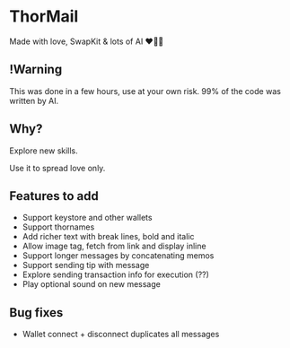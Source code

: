 # ThorMail
Made with love, SwapKit & lots of AI ❤️🤖🧠

## !Warning
This was done in a few hours, use at your own risk. 99% of the code was written by AI.

## Why?
Explore new skills.

Use it to spread love only.

## Features to add
- Support keystore and other wallets
- Support thornames
- Add richer text with break lines, bold and italic
- Allow image tag, fetch from link and display inline
- Support longer messages by concatenating memos
- Support sending tip with message
- Explore sending transaction info for execution (??)
- Play optional sound on new message

## Bug fixes
- Wallet connect + disconnect duplicates all messages